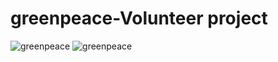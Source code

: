 # greenpeace-Volunteer project

![greenpeace](https://user-images.githubusercontent.com/62427228/89206061-5e8e2600-d5c1-11ea-91af-bb7b027d467d.png)
![greenpeace](https://user-images.githubusercontent.com/62427228/89206177-909f8800-d5c1-11ea-91d7-b99083aaec92.png)
